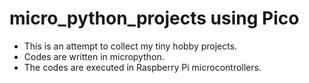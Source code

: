 # micro_python_projects using Pico

- This is an attempt to collect my tiny hobby projects.
- Codes are written in micropython.
- The codes are executed in Raspberry Pi microcontrollers.
